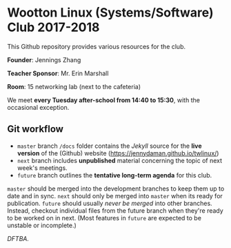 # Wootton Linux (Systems/Software) Club 2017-2018

This Github repository provides various resources for the club.

**Founder**: Jennings Zhang

**Teacher Sponsor**: Mr. Erin Marshall

**Room**: 15 networking lab (next to the cafeteria)

We meet **every Tuesday after-school from 14:40 to 15:30**, with the occasional exception. 

## Git workflow

- `master` branch `/docs` folder contains the *Jekyll* source for the **live version** of the (Github) website (https://jennydaman.github.io/twlinux/)
- `next` branch includes **unpublished** material concerning the topic of next week's meetings.
- `future` branch outlines the **tentative long-term agenda** for this club.

`master` should be merged into the development branches to keep them up to date and in sync. `next` should only be merged into `master` when its ready for publication. `future` should usually *never be merged* into other branches. Instead, checkout individual files from the future branch when they're ready to be worked on in next. (Most features in `future` are expected to be unstable or incomplete.)

*DFTBA.*
